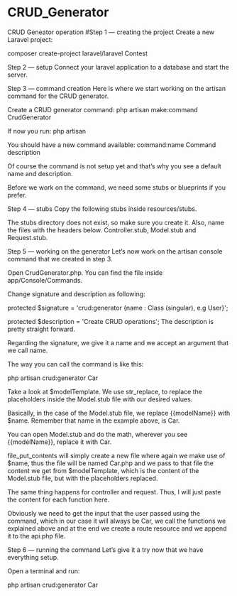 # CRUD_Generator
CRUD Geneator operation
#Step 1 — creating the project
Create a new Laravel project:

composer create-project laravel/laravel Contest

Step 2 — setup
Connect your laravel application to a database and start the server.

Step 3 — command creation
Here is where we start working on the artisan command for the CRUD generator.

Create a CRUD generator command: php artisan make:command CrudGenerator

If now you run: php artisan

You should have a new command available: command:name Command description

Of course the command is not setup yet and that’s why you see a default name and description.

Before we work on the command, we need some stubs or blueprints if you prefer.

Step 4 — stubs
Copy the following stubs inside resources/stubs.

The stubs directory does not exist, so make sure you create it. Also, name the files with the headers below. Controller.stub, Model.stub and Request.stub.

Step 5 — working on the generator
Let’s now work on the artisan console command that we created in step 3.

Open CrudGenerator.php. You can find the file inside app/Console/Commands.

Change signature and description as following:

protected $signature = 'crud:generator {name : Class (singular), e.g User}';

protected $description = 'Create CRUD operations';
The description is pretty straight forward.

Regarding the signature, we give it a name and we accept an argument that we call name.

The way you can call the command is like this:

php artisan crud:generator Car


Take a look at $modelTemplate. We use str_replace, to replace the placeholders inside the Model.stub file with our desired values.

Basically, in the case of the Model.stub file, we replace {{modelName}} with $name. Remember that name in the example above, is Car.

You can open Model.stub and do the math, wherever you see {{modelName}}, replace it with Car.

file_put_contents will simply create a new file where again we make use of $name, thus the file will be named Car.php and we pass to that file the content we get from $modelTemplate, which is the content of the Model.stub file, but with the placeholders replaced.

The same thing happens for controller and request. Thus, I will just paste the content for each function here.

Obviously we need to get the input that the user passed using the command, which in our case it will always be Car, we call the functions we explained above and at the end we create a route resource and we append it to the api.php file.

Step 6 — running the command
Let’s give it a try now that we have everything setup.

Open a terminal and run:

php artisan crud:generator Car
